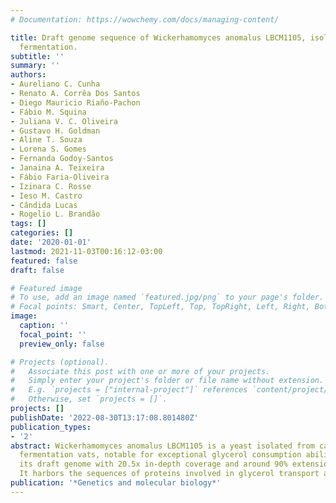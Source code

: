 ```yaml
---
# Documentation: https://wowchemy.com/docs/managing-content/

title: Draft genome sequence of Wickerhamomyces anomalus LBCM1105, isolated from cachaça
  fermentation.
subtitle: ''
summary: ''
authors:
- Aureliano C. Cunha
- Renato A. Corrêa Dos Santos
- Diego Mauricio Riaño-Pachon
- Fábio M. Squina
- Juliana V. C. Oliveira
- Gustavo H. Goldman
- Aline T. Souza
- Lorena S. Gomes
- Fernanda Godoy-Santos
- Janaina A. Teixeira
- Fábio Faria-Oliveira
- Izinara C. Rosse
- Ieso M. Castro
- Cândida Lucas
- Rogelio L. Brandão
tags: []
categories: []
date: '2020-01-01'
lastmod: 2021-11-03T00:16:12-03:00
featured: false
draft: false

# Featured image
# To use, add an image named `featured.jpg/png` to your page's folder.
# Focal points: Smart, Center, TopLeft, Top, TopRight, Left, Right, BottomLeft, Bottom, BottomRight.
image:
  caption: ''
  focal_point: ''
  preview_only: false

# Projects (optional).
#   Associate this post with one or more of your projects.
#   Simply enter your project's folder or file name without extension.
#   E.g. `projects = ["internal-project"]` references `content/project/deep-learning/index.md`.
#   Otherwise, set `projects = []`.
projects: []
publishDate: '2022-08-30T13:17:08.801480Z'
publication_types:
- '2'
abstract: Wickerhamomyces anomalus LBCM1105 is a yeast isolated from cachaça distillery
  fermentation vats, notable for exceptional glycerol consumption ability. We report
  its draft genome with 20.5x in-depth coverage and around 90% extension and completeness.
  It harbors the sequences of proteins involved in glycerol transport and metabolism.
publication: '*Genetics and molecular biology*'
---
```

